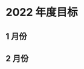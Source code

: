 # 2022 年度目标

## 1 月份
<Todo
  :dataSource="
    [
      { isBold: true, content: 'vite' },
      { content: 'vite', textDecoration: 'underline' }
    ]
  "
/>

## 2 月份

